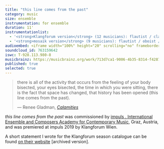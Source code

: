 ```yaml
---
title: "this line comes from the past"
category: music
size: ensemble
instrumentation: for ensemble
duration: 11'
instrumentationlist:
  - '<strong>Klangforum version</strong> (12 musicians): flautist / clarinettist / bassoonist / trumpeter / trombonist / percussionist / harpist / pianist / 2&nbsp;violinists / cellist / double&nbsp;bassist'
  - '<strong>mosaik version</strong> (9 musicians): flautist / oboist / clarinettist / saxophonist / percussionist / pianist / violinist / violist / cellist / electronics'
audioembed: <iframe width="100%" height="20" scrolling="no" frameborder="no" src="https://w.soundcloud.com/player/?url=https%3A//api.soundcloud.com/tracks/763159642&amp;color=ff5500&amp;inverse=false&amp;auto_play=false&amp;show_user=true"></iframe>
soundcloud_id: 763159642
iswc: T-928.113.980-8
musicbrainz: https://musicbrainz.org/work/713d7ca1-9006-4b35-8314-f4287fb101c0
published: true
selected: true
---
```


> there is all of the activity that occurs from the feeling of your body bisected, your eyes bisected, the time in which you were sitting, there is the fact that space has changed, that history has been opened (this line comes from the past).
>
> — Renee Gladman, [_Calamities_][cs]

_this line comes from the past_ was commissioned by
[impuls . International Ensemble and Composers Academy for Contemporary Music][imp], Graz, Austria, and was premiered at impuls 2019 by Klangforum Wien.

A short statement I wrote for the Klangforum season catalogue can be found [on their website][kf] [archived version].

[cs]: https://www.wavepoetry.com/products/calamities
[imp]: http://impuls.cc/
[kf]: https://web.archive.org/web/20200920011735/https://www.klangforum.at/blog-detail-en/swithinbank-line-en.html
